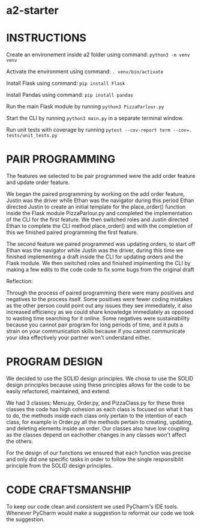 # a2-starter

# INSTRUCTIONS
Create an environement inside a2 folder using command: 
  `python3 -m venv venv`
  
Activate the environment using command:
`. venv/bin/activate`

Install Flask using command:
`pip install Flask`

Install Pandas using command: `pip install pandas`

Run the main Flask module by running `python3 PizzaParlour.py`

Start the CLI by running `python3 main.py` in a separate terminal window.

Run unit tests with coverage by running `pytest --cov-report term --cov=. tests/unit_tests.py`

# PAIR PROGRAMMING

The features we selected to be pair programmed were the add order feature and update order feature.

We began the paired programming by working on the add order feature,
Justin was the driver while Ethan was the navigator during this period
Ethan directed Justin to create an initial template for the place_order() function inside the Flask module PizzaParlour.py and completed the implementation of the CLI for the first feature. We then switched roles and Justin directed Ethan to complete the CLI
method place_order() and with the completion of this we finished paired programming the first feature.

The second feature we paired programmed was updating orders, to start off Ethan was the navigator while Justin was the driver, during this time we finished implementing a draft inside the CLI for updating orders and the Flask module. We then switched roles and finished implmenting the CLI by making a few edits to the code code to fix some bugs from the original draft

Reflection:

Through the process of paired programming there were many positives and negatives to the process itself. Some positives were fewer coding mistakes as the other person could point out any issues they see immediately, it also increased efficiency as we could share knowledge immediately as opposed to wasting time searching for it online. Some negatives were sustainability because you cannot pair program for long periods of time, and it puts a strain on your communication skills because if you cannot communicate your idea effectively your partner won't understand either.

# PROGRAM DESIGN

We decided to use the SOLID design principles. We chose to use the SOLID design principles because using these principles allows for the code to be easily refactored, maintained, and extend.

We had 3 classes: Menu.py, Order.py, and PizzaClass.py for these three classes the code has high cohesion as each class is focused on what it has to do, the methods inside each class only pertain to the intention of each class, for example in Order.py all the methods pertain to creating, updating, and deleting elements inside an order. Our classes also have low coupling as the classes depend on eachother changes in any classes won't affect the others.

For the design of our functions we ensured that each function was precise and only did one specific tasks in order to follow the single responsibilit principle from the SOLID design principles.

# CODE CRAFTSMANSHIP
To keep our code clean and consistent we used PyCharm's IDE tools.
Whenever PyCharm would make a suggestion to reformat our code we took the suggestion.

